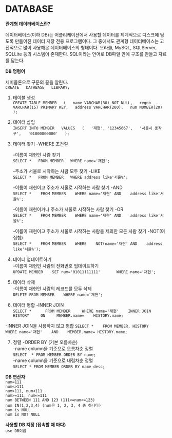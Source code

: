 DATABASE
====================================
**관계형 데이터베이스란?**

데이터베이스(이하 DB)는 어플리케이션에서 사용할 데이터를 체계적으로 디스크에 담도록 만들어진 데이터 저장 전용 프로그램이다. 그 중에서도 관계형 데이터베이스는 고전적으로 많이 사용해온 데이터베이스의 형태이다. 오라클, MySQL, SQLServer, SQLLite 등의 시스템이 존재한다. SQL이라는 언어로 DB파일 안에 구조를 만들고 자료를 담는다.

**DB 명령어**   

세미콜론으로 구문의 끝을 알린다.  
`CREATE  
DATABASE  
LIBRARY;`  



1. 테이블 생성   
`CREATE TABLE MEMBER  
(  
  name VARCHAR(30) NOT NULL,  
  regno VARCHAR(15) PRIMARY KEY,  
  address VARCHAR(200),  
  num NUMBER(20)  
 );`   
 
 
 2. 데이터 삽입    
 `INSERT INTO MEMBER  
 VALUES  
 (  
   '재현',
   '12345667',  
   '서울시 동작구',  
   '01000000000'  
 );`   
 
 
 3. 데이터 찾기 -WHERE 조건절   
 
    -이름이 재현인 사람 찾기   
`SELECT *  
 FROM MEMBER  
 WHERE name='재현';  `   
 
    -주소가 서울로 시작하는 사람 모두 찾기 -LIKE   
 `SELECT *  
 FROM MEMBER  
 WHERE address like'서울%';  `    
 
    -이름이 재현이고 주소가 서울로 시작하는 사람 찾기 -AND   
 `SELECT *   
 FROM MEMBER   
 WHERE name='재현' AND   
 address like'서울%';   `    
 
    -이름이 재현이거나 주소가 서울로 시작하는 사람 찾기 -OR   
 `SELECT *   
 FROM MEMBER   
 WHERE name='재현' AND   
 address like'서울%';  `     
  
    -이름이 재현이고 주소가 서울로 시작하는 사람을 제외한 모든 사람 찾기 -NOT(여집합)   
 `SELECT *   
 FROM MEMBER   
 WHERE   
 NOT(name='재현' AND   
 address like'서울%');`     
 
 
 4. 데이터 업데이트하기   
    -이름이 재현인 사람의 전화번호 업데이트하기   
 `UPDATE MEMBER   
 SET num='01011111111'      
 WHERE name='재현';    `     
 
 
 5. 데이터 삭제    
    -이름이 재현인 사람의 레코드를 모두 삭제   
 `DELETE FROM MEMBER   
 WHERE name='재현';    `    
 
 
 6. 데이터 병합 -INNER JOIN      
`SELECT *     
FROM MEMBER    
WHERE name='재현'   
INNER JOIN HISTORY    
ON    
MEMBER.name=   
HISTORY.name;`   

-INNER JOIN을 사용하지 않고 병합
`SELECT *   
FROM MEMBER, HISTORY   
WHERE name='재현'   
AND   
MEMBER.name=
HISTORY.name;`   


7. 정렬   -ORDER BY (기본 오름차순)      
   -name column을 기준으로 오름차순 정렬       
`SELECT  *
FROM MEMBER
ORDER BY name;`   
    -name column을 기준으로 내림차순 정렬   
`SELECT *
FROM MEMBER
ORDER BY name desc;`   


 
 **DB 연산자**    
 `num=111`   
 `num<>111`  
 `num>111, num<111`   
 `num>=111, num<=111`   
 `num BETWEEN 111 AND 123 (111<=num<=123)`   
 `num IN(1,2,3,4) (num은 1, 2, 3, 4 중 하나다)`   
 `num is NULL`   
 `num is NOT NULL`   
 

**사용할 DB 지정 (접속할 때 마다)**    
`use DB이름`
